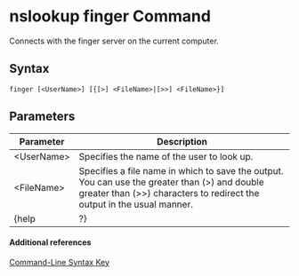 # nslookup finger Command



Connects with the finger server on the current computer.

## Syntax

```
finger [<UserName>] [{[>] <FileName>|[>>] <FileName>}]
```

## Parameters

|Parameter|Description|
|---------|-----------|
|\<UserName>|Specifies the name of the user to look up.|
|\<FileName>|Specifies a file name in which to save the output. You can use the greater than (>) and double greater than (>>) characters to redirect the output in the usual manner.|
|{help | ?}|Displays a short summary of **nslookup** subcommands.|

#### Additional references

[Command-Line Syntax Key](command-line-syntax-key.md)